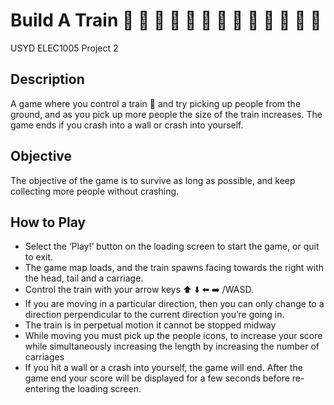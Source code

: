 # Build A Train  :bullettrain_side: :train: :train: :train: :train: :train: :train: :train: :train: :train: :train: :train: :train:
USYD ELEC1005 Project 2

## Description
A game where you control a train  :train: and try picking up people from the ground, and as you pick up more people the size of the train increases. The game ends if you crash into a wall or crash into yourself.

## Objective
The objective of the game is to survive as long as possible, and keep collecting more people without crashing.

## How to Play
- Select the ‘Play!’ button on the loading screen to start the game, or quit to exit.
- The game map loads, and the train spawns facing towards the right with the head, tail and a carriage.
- Control the train with your arrow keys :arrow_up: :arrow_down: :arrow_left: :arrow_right: /WASD.
- If you are moving in a particular direction, then you can only change to a direction perpendicular to the current direction you’re going in.
- The train is in perpetual motion it cannot be stopped midway
- While moving you must pick up the people icons, to increase your score while simultaneously increasing the length by increasing the number of carriages
- If you hit a wall or a crash into yourself, the game will end. After the game end your score will be displayed for a few seconds before re-entering the loading screen.
